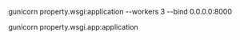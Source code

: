 gunicorn property.wsgi:application
--workers 3 --bind 0.0.0.0:8000

gunicorn property.wsgi.app:application
